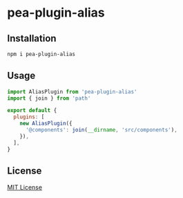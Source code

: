 # pea-plugin-alias

## Installation

```sh
npm i pea-plugin-alias
```

## Usage

```js
import AliasPlugin from 'pea-plugin-alias'
import { join } from 'path'

export default {
  plugins: [
    new AliasPlugin({
      '@components': join(__dirname, 'src/components'),
    }),
  ],
}
```

## License

[MIT License](https://github.com/pea-team/pea-plugins/blob/master/LICENSE)
